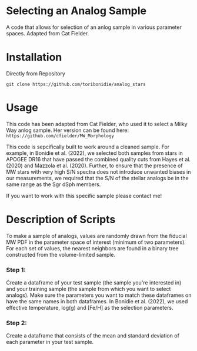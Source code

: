 # Selecting an Analog Sample
A code that allows for selection of an anlog sample in various parameter spaces. Adapted from Cat Fielder.

# Installation
Directly from Repository
```
git clone https://github.com/toribonidie/analog_stars
```

# Usage
This code has been adapted from Cat Fielder, who used it to select a Milky Way anlog sample. Her version can be found here: ```https://github.com/cfielder/MW_Morphology```

This code is sepcifically built to work around a cleaned sample. For example, in Bonidie et al. (2022), we selected both samples from stars in APOGEE DR16 that have passed the combined quality cuts from Hayes et al. (2020) and Mazzola et al. (2020). Further, to ensure that the presence of MW stars with very high S/N spectra does not introduce unwanted biases in our measurements, we required that the S/N of the stellar analogs be in the same range as the Sgr dSph members.

If you want to work with this specific sample please contact me!

# Description of Scripts
To make a sample of analogs, values are randomly drawn from the fiducial MW PDF in the parameter space of interest (minimum of two parameters). For each set of values, the nearest neighbors are found in a binary tree constructed from the volume-limited sample.

### Step 1:
Create a dataframe of your test sample (the sample you're interested in) and your training sample (the sample from which you want to select analogs). Make sure the parameters you want to match these dataframes on have the same names in both dataframes. In Bonidie et al. (2022), we used effective temperature, log(g) and [Fe/H] as the selection parameters.

### Step 2:
Create a dataframe that consists of the mean and standard deviation of each parameter in your test sample.
